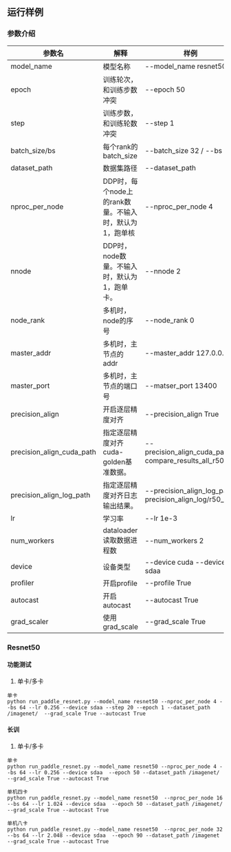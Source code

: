 ## 运行样例

### 参数介绍
参数名 | 解释 | 样例 
-----------------|-----------------|----------------- 
model_name |模型名称 | --model_name resnet50
epoch| 训练轮次，和训练步数冲突 | --epoch 50
step | 训练步数，和训练轮数冲突 | --step 1
batch_size/bs | 每个rank的batch_size | --batch_size 32 / --bs 32
dataset_path | 数据集路径 | --dataset_path
nproc_per_node | DDP时，每个node上的rank数量。不输入时，默认为1，跑单核 | --nproc_per_node 4
nnode | DDP时，node数量。不输入时，默认为1，跑单卡。| --nnode 2
node_rank|多机时，node的序号|--node_rank 0
master_addr|多机时，主节点的addr|--master_addr 127.0.0.1
master_port|多机时，主节点的端口号|--matser_port 13400
precision_align|开启逐层精度对齐|--precision_align True
precision_align_cuda_path|指定逐层精度对齐cuda-golden基准数据。|--precision_align_cuda_path compare_results_all_r50_pd
precision_align_log_path|指定逐层精度对齐日志输出结果。|--precision_align_log_path precision_align_log/r50_pd
lr|学习率|--lr 1e-3
num_workers|dataloader读取数据进程数|--num_workers 2
device|设备类型|--device cuda --device sdaa
profiler|开启profile|--profile True
autocast|开启autocast|--autocast True
grad_scaler| 使用grad_scale | --grad_scale True


### Resnet50


#### 功能测试
1. 单卡/多卡
```
单卡
python run_paddle_resnet.py --model_name resnet50 --nproc_per_node 4 --bs 64 --lr 0.256 --device sdaa --step 20 --epoch 1 --dataset_path /imagenet/  --grad_scale True --autocast True
```
#### 长训
1. 单卡/多卡
```
单卡
python run_paddle_resnet.py --model_name resnet50 --nproc_per_node 4 --bs 64 --lr 0.256 --device sdaa  --epoch 50 --dataset_path /imagenet/  --grad_scale True --autocast True

单机四卡
python run_paddle_resnet.py --model_name resnet50  --nproc_per_node 16 --bs 64 --lr 1.024 --device sdaa  --epoch 50 --dataset_path /imagenet/  --grad_scale True --autocast True

单机八卡
python run_paddle_resnet.py --model_name resnet50  --nproc_per_node 32 --bs 64 --lr 2.048 --device sdaa  --epoch 90 --dataset_path /imagenet  --grad_scale True --autocast True
```